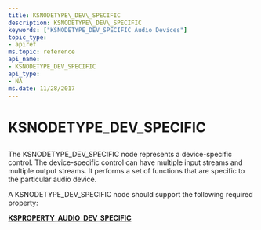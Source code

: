 ```yaml
---
title: KSNODETYPE\_DEV\_SPECIFIC
description: KSNODETYPE\_DEV\_SPECIFIC
keywords: ["KSNODETYPE_DEV_SPECIFIC Audio Devices"]
topic_type:
- apiref
ms.topic: reference
api_name:
- KSNODETYPE_DEV_SPECIFIC
api_type:
- NA
ms.date: 11/28/2017
---
```


# KSNODETYPE\_DEV\_SPECIFIC


## <span id="ddk_ksnodetype_dev_specific_ks"></span><span id="DDK_KSNODETYPE_DEV_SPECIFIC_KS"></span>


The KSNODETYPE\_DEV\_SPECIFIC node represents a device-specific control. The device-specific control can have multiple input streams and multiple output streams. It performs a set of functions that are specific to the particular audio device.

A KSNODETYPE\_DEV\_SPECIFIC node should support the following required property:

[**KSPROPERTY\_AUDIO\_DEV\_SPECIFIC**](ksproperty-audio-dev-specific.md)

 

 






